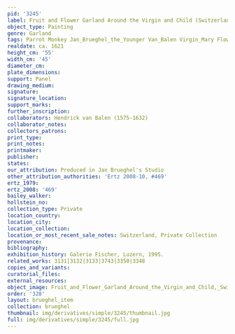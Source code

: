 ```yaml
---
pid: '3245'
label: Fruit and Flower Garland Around the Virgin and Child (Switzerland)
object_type: Painting
genre: Garland
tags: Parrot Monkey Jan_Brueghel_the_Younger Van_Balen Virgin_Mary Flowers Fruit Garland
realdate: ca. 1621
height_cm: '55'
width_cm: '45'
diameter_cm: 
plate_dimensions: 
support: Panel
drawing_medium: 
signature: 
signature_location: 
support_marks: 
further_inscription: 
collaborators: Hendrick van Balen (1575-1632)
collaborator_notes: 
collectors_patrons: 
print_type: 
print_notes: 
printmaker: 
publisher: 
states: 
our_attribution: Produced in Jan Brueghel's Studio
other_attribution_authorities: 'Ertz 2008-10, #469'
ertz_1979: 
ertz_2008: '469'
bailey_walker: 
hollstein_no: 
collection_type: Private
location_country: 
location_city: 
location_collection: 
location_or_most_recent_sale_notes: Switzerland, Private Collection
provenance: 
bibliography: 
exhibition_history: Galerie Fischer, Luzern, 1995.
related_works: 3131|3132|3133|3743|3350|3348
copies_and_variants: 
curatorial_files: 
external_resources: 
object_image: Fruit_and_Flower_Garland_Around_the_Virgin_and_Child,_Switzerland.jpg
order: '328'
layout: brueghel_item
collection: brueghel
thumbnail: img/derivatives/simple/3245/thumbnail.jpg
full: img/derivatives/simple/3245/full.jpg
---
```

